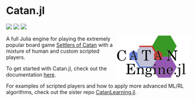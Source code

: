 # Catan.jl 

[![][docs-img]][docs-url] [![][license-img]][license-url] [![][ci-img]][ci-url]


[docs-img]: https://img.shields.io/badge/docs-stable-blue.svg
[docs-url]: https://bkaperick.github.io/Catan.jl/stable/

[license-img]: https://img.shields.io/badge/License-MIT-green
[license-url]: https://github.com/bkaperick/Catan.jl/blob/master/LICENSE.md

[ci-img]: https://github.com/Bkaperick/Catan.jl/actions/workflows/ci.yaml/badge.svg
[ci-url]: https://github.com/Bkaperick/Catan.jl/actions?query=workflow%3ACI+branch%3Amaster

<img src="https://github.com/BKaperick/Catan.jl/blob/master/logos/engine_cleaned_logo.svg" data-canonical-src="https://github.com/BKaperick/Catan.jl/blob/master/logos/engine_cleaned_logo.svg" width="200" align="right" />

A full Julia engine for playing the extremely popular board game [Settlers of Catan](https://www.catan.com/) with a mixture of human and custom scripted players.

To get started with Catan.jl, check out the documentation [here](https://bkaperick.github.io/Catan.jl/).

 For examples of scripted players and how to apply more advanced ML/RL algorithms, check out the sister repo [CatanLearning.jl](https://github.com/BKaperick/CatanLearning.jl/).


